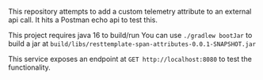 This repository attempts to add a custom telemetry attribute to an external api call. 
It hits a Postman echo api to test this. 

This project requires java 16 to build/run
You can use `./gradlew bootJar` to build a jar at `build/libs/resttemplate-span-attributes-0.0.1-SNAPSHOT.jar`

This service exposes an endpoint at `GET http://localhost:8080` to test the functionality.


